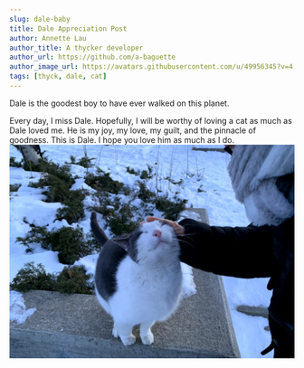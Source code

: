 ```yaml
---
slug: dale-baby
title: Dale Appreciation Post
author: Annette Lau
author_title: A thycker developer
author_url: https://github.com/a-baguette
author_image_url: https://avatars.githubusercontent.com/u/49956345?v=4
tags: [thyck, dale, cat]
---
```


Dale is the goodest boy to have ever walked on this planet.

<!--truncate-->

Every day, I miss Dale. Hopefully, I will be worthy of loving a cat as much as Dale loved me. He is my joy, my love, my guilt, and the pinnacle of goodness. This is Dale. I hope you love him as much as I do.  
![Dale](/img/blog/dale.webp)
